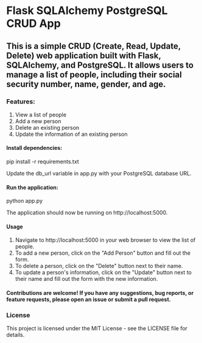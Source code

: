 # Flask SQLAlchemy PostgreSQL CRUD App
## This is a simple CRUD (Create, Read, Update, Delete) web application built with Flask, SQLAlchemy, and PostgreSQL. It allows users to manage a list of people, including their social security number, name, gender, and age.

### Features:
1. View a list of people
2. Add a new person
3. Delete an existing person
4. Update the information of an existing person


#### Install dependencies:
pip install -r requirements.txt

Update the db_url variable in app.py with your PostgreSQL database URL.

#### Run the application:
python app.py


The application should now be running on http://localhost:5000.

#### Usage
1. Navigate to http://localhost:5000 in your web browser to view the list of people.
2. To add a new person, click on the "Add Person" button and fill out the form.
3. To delete a person, click on the "Delete" button next to their name.
4. To update a person's information, click on the "Update" button next to their name and fill out the form with the new information.


#### Contributions are welcome! If you have any suggestions, bug reports, or feature requests, please open an issue or submit a pull request.

### License
This project is licensed under the MIT License - see the LICENSE file for details.





